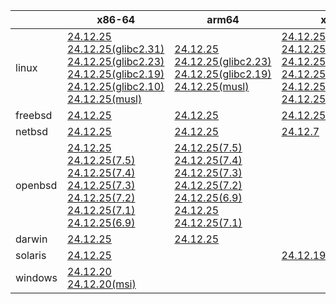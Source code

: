 ||x86-64|arm64|x86|armv7|armel|ppc64le|
| --- | --- | --- | --- | --- | --- | --- |
|linux|[24.12.25](https://github.com/roswell/sbcl_head/releases/download/24.12.25/sbcl-24.12.25-x86-64-linux-binary.tar.bz2)<br />[24.12.25(glibc2.31)](https://github.com/roswell/sbcl_head/releases/download/24.12.25/sbcl-24.12.25-x86-64-linux-glibc2.31-binary.tar.bz2)<br />[24.12.25(glibc2.23)](https://github.com/roswell/sbcl_head/releases/download/24.12.25/sbcl-24.12.25-x86-64-linux-glibc2.23-binary.tar.bz2)<br />[24.12.25(glibc2.19)](https://github.com/roswell/sbcl_head/releases/download/24.12.25/sbcl-24.12.25-x86-64-linux-glibc2.19-binary.tar.bz2)<br />[24.12.25(glibc2.10)](https://github.com/roswell/sbcl_head/releases/download/24.12.25/sbcl-24.12.25-x86-64-linux-glibc2.10-binary.tar.bz2)<br />[24.12.25(musl)](https://github.com/roswell/sbcl_head/releases/download/24.12.25/sbcl-24.12.25-x86-64-linux-musl-binary.tar.bz2)<br />|[24.12.25](https://github.com/roswell/sbcl_head/releases/download/24.12.25/sbcl-24.12.25-arm64-linux-binary.tar.bz2)<br />[24.12.25(glibc2.23)](https://github.com/roswell/sbcl_head/releases/download/24.12.25/sbcl-24.12.25-arm64-linux-glibc2.23-binary.tar.bz2)<br />[24.12.25(glibc2.19)](https://github.com/roswell/sbcl_head/releases/download/24.12.25/sbcl-24.12.25-arm64-linux-glibc2.19-binary.tar.bz2)<br />[24.12.25(musl)](https://github.com/roswell/sbcl_head/releases/download/24.12.25/sbcl-24.12.25-arm64-linux-musl-binary.tar.bz2)<br />|[24.12.25](https://github.com/roswell/sbcl_head/releases/download/24.12.25/sbcl-24.12.25-x86-linux-binary.tar.bz2)<br />[24.12.25(glibc2.31)](https://github.com/roswell/sbcl_head/releases/download/24.12.25/sbcl-24.12.25-x86-linux-glibc2.31-binary.tar.bz2)<br />[24.12.25(glibc2.23)](https://github.com/roswell/sbcl_head/releases/download/24.12.25/sbcl-24.12.25-x86-linux-glibc2.23-binary.tar.bz2)<br />[24.12.25(glibc2.19)](https://github.com/roswell/sbcl_head/releases/download/24.12.25/sbcl-24.12.25-x86-linux-glibc2.19-binary.tar.bz2)<br />[24.12.25(glibc2.10)](https://github.com/roswell/sbcl_head/releases/download/24.12.25/sbcl-24.12.25-x86-linux-glibc2.10-binary.tar.bz2)<br />[24.12.25(musl)](https://github.com/roswell/sbcl_head/releases/download/24.12.25/sbcl-24.12.25-x86-linux-musl-binary.tar.bz2)<br />|[24.12.25](https://github.com/roswell/sbcl_head/releases/download/24.12.25/sbcl-24.12.25-armv7-linux-binary.tar.bz2)<br />|[24.12.25](https://github.com/roswell/sbcl_head/releases/download/24.12.25/sbcl-24.12.25-armel-linux-binary.tar.bz2)<br />|[24.12.19](https://github.com/roswell/sbcl_head/releases/download/24.12.19/sbcl-24.12.19-ppc64le-linux-binary.tar.bz2)<br />[24.12.19(glibc2.23)](https://github.com/roswell/sbcl_head/releases/download/24.12.19/sbcl-24.12.19-ppc64le-linux-glibc2.23-binary.tar.bz2)<br />[24.12.19(glibc2.19)](https://github.com/roswell/sbcl_head/releases/download/24.12.19/sbcl-24.12.19-ppc64le-linux-glibc2.19-binary.tar.bz2)<br />|
|freebsd|[24.12.25](https://github.com/roswell/sbcl_head/releases/download/24.12.25/sbcl-24.12.25-x86-64-freebsd-binary.tar.bz2)<br />|[24.12.25](https://github.com/roswell/sbcl_head/releases/download/24.12.25/sbcl-24.12.25-arm64-freebsd-binary.tar.bz2)<br />|[24.12.25](https://github.com/roswell/sbcl_head/releases/download/24.12.25/sbcl-24.12.25-x86-freebsd-binary.tar.bz2)<br />||||
|netbsd|[24.12.25](https://github.com/roswell/sbcl_head/releases/download/24.12.25/sbcl-24.12.25-x86-64-netbsd-binary.tar.bz2)<br />|[24.12.25](https://github.com/roswell/sbcl_head/releases/download/24.12.25/sbcl-24.12.25-arm64-netbsd-binary.tar.bz2)<br />|[24.12.7](https://github.com/roswell/sbcl_head/releases/download/24.12.7/sbcl-24.12.7-x86-netbsd-binary.tar.bz2)<br />||||
|openbsd|[24.12.25](https://github.com/roswell/sbcl_head/releases/download/24.12.25/sbcl-24.12.25-x86-64-openbsd-binary.tar.bz2)<br />[24.12.25(7.5)](https://github.com/roswell/sbcl_head/releases/download/24.12.25/sbcl-24.12.25-x86-64-openbsd-7.5-binary.tar.bz2)<br />[24.12.25(7.4)](https://github.com/roswell/sbcl_head/releases/download/24.12.25/sbcl-24.12.25-x86-64-openbsd-7.4-binary.tar.bz2)<br />[24.12.25(7.3)](https://github.com/roswell/sbcl_head/releases/download/24.12.25/sbcl-24.12.25-x86-64-openbsd-7.3-binary.tar.bz2)<br />[24.12.25(7.2)](https://github.com/roswell/sbcl_head/releases/download/24.12.25/sbcl-24.12.25-x86-64-openbsd-7.2-binary.tar.bz2)<br />[24.12.25(7.1)](https://github.com/roswell/sbcl_head/releases/download/24.12.25/sbcl-24.12.25-x86-64-openbsd-7.1-binary.tar.bz2)<br />[24.12.25(6.9)](https://github.com/roswell/sbcl_head/releases/download/24.12.25/sbcl-24.12.25-x86-64-openbsd-6.9-binary.tar.bz2)<br />|[24.12.25(7.5)](https://github.com/roswell/sbcl_head/releases/download/24.12.25/sbcl-24.12.25-arm64-openbsd-7.5-binary.tar.bz2)<br />[24.12.25(7.4)](https://github.com/roswell/sbcl_head/releases/download/24.12.25/sbcl-24.12.25-arm64-openbsd-7.4-binary.tar.bz2)<br />[24.12.25(7.3)](https://github.com/roswell/sbcl_head/releases/download/24.12.25/sbcl-24.12.25-arm64-openbsd-7.3-binary.tar.bz2)<br />[24.12.25(7.2)](https://github.com/roswell/sbcl_head/releases/download/24.12.25/sbcl-24.12.25-arm64-openbsd-7.2-binary.tar.bz2)<br />[24.12.25(6.9)](https://github.com/roswell/sbcl_head/releases/download/24.12.25/sbcl-24.12.25-arm64-openbsd-6.9-binary.tar.bz2)<br />[24.12.25](https://github.com/roswell/sbcl_head/releases/download/24.12.25/sbcl-24.12.25-arm64-openbsd-binary.tar.bz2)<br />[24.12.25(7.1)](https://github.com/roswell/sbcl_head/releases/download/24.12.25/sbcl-24.12.25-arm64-openbsd-7.1-binary.tar.bz2)<br />|||||
|darwin|[24.12.25](https://github.com/roswell/sbcl_head/releases/download/24.12.25/sbcl-24.12.25-x86-64-darwin-binary.tar.bz2)<br />|[24.12.25](https://github.com/roswell/sbcl_head/releases/download/24.12.25/sbcl-24.12.25-arm64-darwin-binary.tar.bz2)<br />|||||
|solaris|[24.12.25](https://github.com/roswell/sbcl_head/releases/download/24.12.25/sbcl-24.12.25-x86-64-solaris-binary.tar.bz2)<br />||[24.12.19](https://github.com/roswell/sbcl_head/releases/download/24.12.19/sbcl-24.12.19-x86-solaris-binary.tar.bz2)<br />||||
|windows|[24.12.20](https://github.com/roswell/sbcl_head/releases/download/24.12.20/sbcl-24.12.20-x86-64-windows-binary.tar.bz2)<br />[24.12.20(msi)](https://github.com/roswell/sbcl_head/releases/download/24.12.20/sbcl-24.12.20-x86-64-windows-binary.msi)<br />||||||
